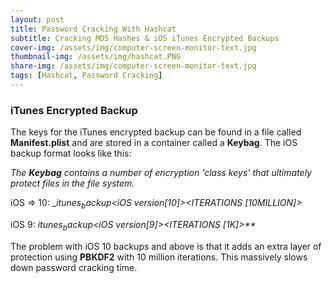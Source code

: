 ```yaml
---
layout: post
title: Password Cracking With Hashcat
subtitle: Cracking MD5 Hashes & iOS iTunes Encrypted Backups
cover-img: /assets/img/computer-screen-monitor-text.jpg
thumbnail-img: /assets/img/hashcat.PNG
share-img: /assets/img/computer-screen-monitor-text.jpg
tags: [Hashcat, Password Cracking]
---
```




### iTunes Encrypted Backup

The keys for the iTunes encrypted backup can be found in a file called **Manifest.plist** and are stored in a container called a **Keybag**. The iOS backup format looks like this:

_The **Keybag** contains a number of encryption 'class keys' that ultimately protect files in the file system._

iOS => 10:
_$itunes_backup$*<iOS version[10]>*<WPKY>*<ITERATIONS [10MILLION]>*<SALT>*<DPIC>*<DPSL>

iOS 9:
_$itunes_backup$*<iOS version[9]>*<WPKY>*<ITERATIONS [1K]>*<SALT>**_
  
The problem with iOS 10 backups and above is that it adds an extra layer of protection using **PBKDF2** with 10 million iterations. This massively slows down password cracking time. 
